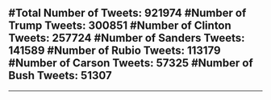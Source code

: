#Total Number of Tweets: 921974 
#Number of Trump Tweets: 300851
#Number of Clinton Tweets: 257724
#Number of Sanders Tweets: 141589
#Number of Rubio Tweets: 113179
#Number of Carson Tweets: 57325
#Number of Bush Tweets: 51307
---
---
